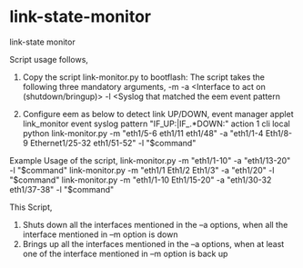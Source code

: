 link-state-monitor
==================

link-state monitor

Script usage follows,
 
1. Copy the script link-monitor.py to bootflash:
The script takes the following three mandatory arguments,
                -m   <Interfaces to monitor>
                -a    <Interface to act on (shutdown/bringup)>
                -l     <Syslog that matched the eem event pattern
 
2. Configure eem as below to detect link UP/DOWN,
event manager applet link_monitor
event syslog pattern "IF_UP:|IF_.*DOWN:"
action 1 cli local python link-monitor.py -m "eth1/5-6 eth1/11 eth1/48" -a "eth1/1-4  Eth1/8-9  Ethernet1/25-32 eth1/51-52" -l "$command"
 
 
Example Usage of the script,
link-monitor.py -m "eth1/1-10" -a "eth1/13-20" -l "$command"
link-monitor.py -m "eth1/1 Eth1/2 Eth1/3" -a "eth1/20" -l "$command"
link-monitor.py -m "eth1/1-10 Eth1/15-20" -a "eth1/30-32 eth1/37-38" -l "$command"
 
 
This Script,
1. Shuts down all the interfaces mentioned in the –a options, when all the interface mentioned in –m option is down
2. Brings up all the interfaces mentioned in the –a options, when at least one of the interface mentioned in –m option is back up
